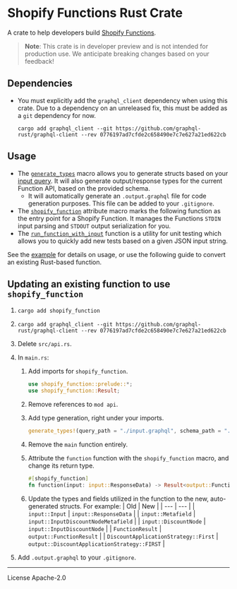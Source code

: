 # Shopify Functions Rust Crate

A crate to help developers build [Shopify Functions].

> **Note**: This crate is in developer preview and is not intended for production use. We anticipate  breaking changes based on your feedback!

## Dependencies

* You must explicitly add the `graphql_client` dependency when using this crate. Due to a dependency on an unreleased fix, this must be added as a `git` dependency for now.

    ```
    cargo add graphql_client --git https://github.com/graphql-rust/graphql-client --rev 0776197ad7cfde2c658490e7c7e627a21ed622cb
    ```

## Usage

* The [`generate_types`] macro allows you to generate structs based on your [input query]. It will also generate output/response types for the current Function API, based on the provided schema.
    * It will automatically generate an `.output.graphql` file for code generation purposes. This file can be added to your `.gitignore`.
* The [`shopify_function`] attribute macro marks the following function as the entry point for a Shopify Function. It manages the Functions `STDIN` input parsing and `STDOUT` output serialization for you.
* The [`run_function_with_input`] function is a utility for unit testing which allows you to quickly add new tests based on a given JSON input string.

See the [example] for details on usage, or use the following guide to convert an existing Rust-based function.

## Updating an existing function to use `shopify_function`

1. `cargo add shopify_function`
1. `cargo add graphql_client --git https://github.com/graphql-rust/graphql-client --rev 0776197ad7cfde2c658490e7c7e627a21ed622cb`
1. Delete `src/api.rs`.
1. In `main.rs`:
    1. Add imports for `shopify_function`.

        ```rust
        use shopify_function::prelude::*;
        use shopify_function::Result;
        ```

    1. Remove references to `mod api`.
    1. Add type generation, right under your imports.

        ```rust
        generate_types!(query_path = "./input.graphql", schema_path = "./schema.graphql");
        ```

    1. Remove the `main` function entirely.
    1. Attribute the `function` function with the `shopify_function` macro, and change its return type.

        ```rust
        #[shopify_function]
        fn function(input: input::ResponseData) -> Result<output::FunctionResult> {
        ```

    1. Update the types and fields utilized in the function to the new, auto-generated structs. For example:
        | Old | New |
        | --- | --- |
        | `input::Input` | `input::ResponseData` |
        | `input::Metafield` | `input::InputDiscountNodeMetafield` |
        | `input::DiscountNode` | `input::InputDiscountNode` |
        | `FunctionResult` | `output::FunctionResult` |
        | `DiscountApplicationStrategy::First` | `output::DiscountApplicationStrategy::FIRST` |

1. Add `.output.graphql` to your `.gitignore`.

---
License Apache-2.0

[Shopify Functions]: https://shopify.dev/api/functions
[`generate_types`]: https://docs.rs/shopify_function/latest/shopify_function/macro.generate_types.html
[input query]: https://shopify.dev/api/functions/input-output#input
[`shopify_function`]: https://docs.rs/shopify_function/latest/shopify_function/attr.shopify_function.html
[`run_function_with_input`]: https://docs.rs/shopify_function/latest/shopify_function/fn.run_function_with_input.html
[example]: https://github.com/Shopify/shopify-function-rust/tree/main/example

